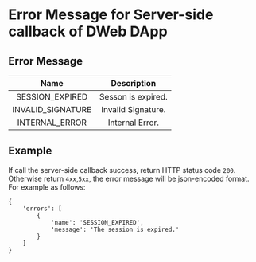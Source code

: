 # Error Message for Server-side callback of DWeb DApp

## Error Message
| Name | Description |
|:--:|:--:|
| SESSION_EXPIRED | Sesson is expired. |
| INVALID_SIGNATURE | Invalid Signature. |
| INTERNAL_ERROR | Internal Error. |

## Example
If call the server-side callback success, return HTTP status code `200`.
Otherwise return `4xx`,`5xx`, the error message will be json-encoded format.
For example as follows:

```
{
	'errors': [
		{
        	'name': 'SESSION_EXPIRED',
            'message': 'The session is expired.'
        }
    ]
}
```

